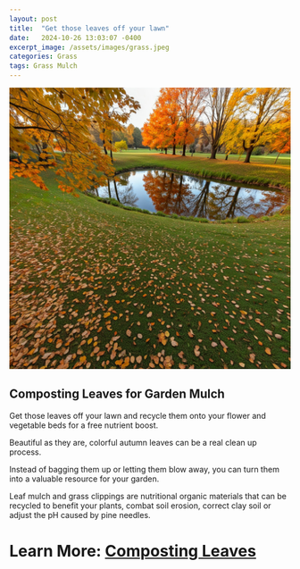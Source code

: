 ```yaml
---
layout: post
title:  "Get those leaves off your lawn"
date:   2024-10-26 13:03:07 -0400
excerpt_image: /assets/images/grass.jpeg
categories: Grass
tags: Grass Mulch
---
```


<img src="/assets/images/grass.jpeg">

## Composting Leaves for Garden Mulch

Get those leaves off your lawn and recycle them onto your flower and vegetable beds for a free nutrient boost.

Beautiful as they are, colorful autumn leaves can be a real clean up process. 

Instead of bagging them up or letting them blow away, you can turn them into a valuable resource for your garden. 

Leaf mulch and grass clippings are nutritional organic materials that can be recycled to benefit your plants, combat soil erosion, correct clay soil or adjust the pH caused by pine needles.

# Learn More: [Composting Leaves](https://www.mensjournal.com/pursuits/home-living/how-to-use-leaves-as-compost-mulch)